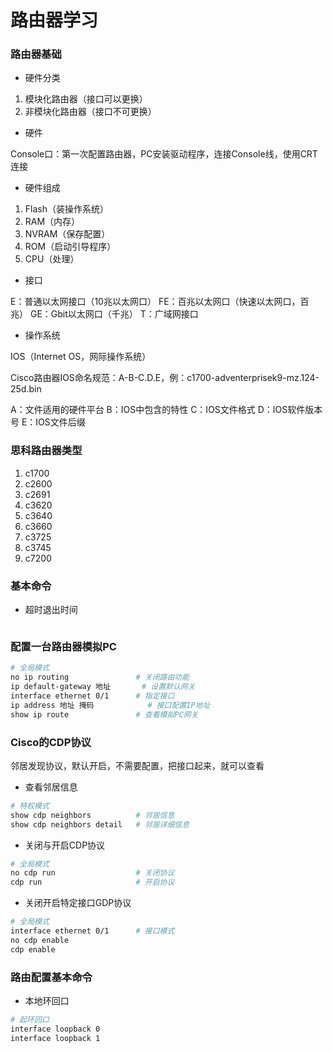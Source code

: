 # 路由器学习


### 路由器基础

* 硬件分类

1. 模块化路由器（接口可以更换）
2. 非模块化路由器（接口不可更换）

* 硬件

Console口：第一次配置路由器，PC安装驱动程序，连接Console线，使用CRT连接

* 硬件组成

1. Flash（装操作系统）
2. RAM（内存）
3. NVRAM（保存配置）
4. ROM（启动引导程序）
5. CPU（处理）

* 接口

E：普通以太网接口（10兆以太网口）
FE：百兆以太网口（快速以太网口，百兆）
GE：Gbit以太网口（千兆）
T：广域网接口


* 操作系统

IOS（Internet OS，网际操作系统）

Cisco路由器IOS命名规范：A-B-C.D.E，例：c1700-adventerprisek9-mz.124-25d.bin

A：文件适用的硬件平台
B：IOS中包含的特性
C：IOS文件格式
D：IOS软件版本号
E：IOS文件后缀


### 思科路由器类型

1. c1700
2. c2600
3. c2691
4. c3620
5. c3640
6. c3660
7. c3725
8. c3745
9. c7200


### 基本命令

* 超时退出时间

```

```


### 配置一台路由器模拟PC

```sh
# 全局模式
no ip routing				# 关闭路由功能
ip default-gateway 地址		# 设置默认网关
interface ethernet 0/1		# 指定接口
ip address 地址 掩码			# 接口配置IP地址
show ip route 				# 查看模拟PC网关
```


### Cisco的CDP协议

邻居发现协议，默认开启，不需要配置，把接口起来，就可以查看

* 查看邻居信息

```sh
# 特权模式
show cdp neighbors			# 邻居信息
show cdp neighbors detail 	# 邻居详细信息
```

* 关闭与开启CDP协议

```sh
# 全局模式
no cdp run 					# 关闭协议
cdp run 					# 开启协议
```

* 关闭开启特定接口GDP协议

```sh
# 全局模式
interface ethernet 0/1		# 接口模式
no cdp enable
cdp enable
```

### 路由配置基本命令

* 本地环回口

```sh
# 起环回口
interface loopback 0
interface loopback 1
```
